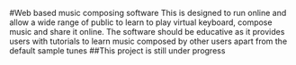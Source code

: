#Web based music composing software
This is designed to run online and allow a wide range of public to learn to play virtual keyboard, compose music and share it online. The software should be educative as it provides users with tutorials to learn music composed by other users apart from the default sample tunes
##This project is still under progress
